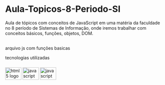 # Aula-Topicos-8-Periodo-SI
Aula de tópicos com conceitos de JavaScript em uma matéria da faculdade no 8 período de Sistemas de Informação, onde iremos trabalhar com conceitos básicos, funções, objetos, DOM.

<br>arquivo js com funções basicas

<p align="left">tecnologias utilizadas</p>

###

<div align="left">
  <img src="https://cdn.jsdelivr.net/gh/devicons/devicon/icons/html5/html5-original.svg" height="40" width="52" alt="html5 logo"  />
  <img src="https://cdn.jsdelivr.net/gh/devicons/devicon/icons/javascript/javascript-original.svg" height="40" width="52" alt="javascript logo"  />
  <img src="https://cdn.jsdelivr.net/gh/devicons/devicon/icons/css3/css3-original.svg" height="40" width="52" alt="javascript logo"  />
</div>

###
